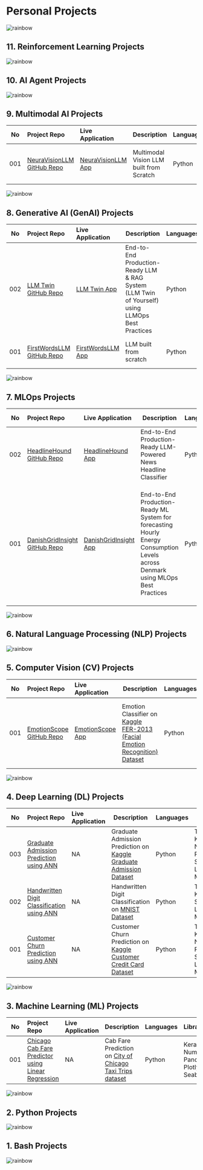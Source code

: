 # Personal Projects

![rainbow](https://github.com/ancilcleetus/My-Learning-Journey/assets/25684256/839c3524-2a1d-4779-85a0-83c562e1e5e5)

## 11. Reinforcement Learning Projects

![rainbow](https://github.com/ancilcleetus/My-Learning-Journey/assets/25684256/839c3524-2a1d-4779-85a0-83c562e1e5e5)

## 10. AI Agent Projects

![rainbow](https://github.com/ancilcleetus/My-Learning-Journey/assets/25684256/839c3524-2a1d-4779-85a0-83c562e1e5e5)

## 9. Multimodal AI Projects

| No | Project Repo | Live Application | Description | Languages | Libraries | MLOps Tools | Cloud Hosting | Development Tools | Done | Comments | 
| -- | :----------- | :--------------- | ----------- | --------- | --------- | ----------- | ------------------------- | ----------------- | ---- | :------- |
| 001 | [NeuraVisionLLM GitHub Repo](https://github.com/ancilcleetus/Multimodal_AI_Project_01_NeuraVisionLLM) | [NeuraVisionLLM App](https://huggingface.co/spaces/ancilcleetus/NeuraVisionLLM) | Multimodal Vision LLM built from Scratch | Python | PyTorch, Transformers, Tokenizers, Safetensors, NumPy | TBD | Hugging Face | Google Colab, Git, Visual Studio Code | ⬜ | Version 0.1 In Progress |

![rainbow](https://github.com/ancilcleetus/My-Learning-Journey/assets/25684256/839c3524-2a1d-4779-85a0-83c562e1e5e5)

## 8. Generative AI (GenAI) Projects

| No | Project Repo | Live Application | Description | Languages | Libraries | MLOps Tools | Cloud Hosting | Development Tools | Done | Comments | 
| -- | :----------- | :--------------- | ----------- | --------- | --------- | ----------- | ------------------------- | ----------------- | ---- | :------- |
| 002 | [LLM Twin GitHub Repo](https://github.com/ancilcleetus/GenAI_Project_02_LLMTwin) | [LLM Twin App](https://huggingface.co/spaces/ancilcleetus/GenAI_Project_02_LLMTwin) | End-to-End Production-Ready LLM & RAG System (LLM Twin of Yourself) using LLMOps Best Practices | Python | TBD | TBD | TBD | Google Colab, Git, Visual Studio Code | ⬜ | Version 0.1 In Progress |
| 001 | [FirstWordsLLM GitHub Repo](https://github.com/ancilcleetus/GenAI_Project_01_FirstWordsLLM) | [FirstWordsLLM App](https://huggingface.co/spaces/ancilcleetus/GenAI_Project_01_FirstWordsLLM) | LLM built from scratch | Python | TBD | TBD | TBD | Google Colab, Git, Visual Studio Code | ⬜ | Version 0.1 In Progress |

![rainbow](https://github.com/ancilcleetus/My-Learning-Journey/assets/25684256/839c3524-2a1d-4779-85a0-83c562e1e5e5)

## 7. MLOps Projects

| No | Project Repo | Live Application | Description | Languages | Libraries | MLOps Tools | Cloud Hosting | Development Tools | Done | Comments | 
| -- | :----------- | :--------------- | ----------- | --------- | --------- | ----------- | ------------------------- | ----------------- | ---- | :------- |
| 002 | [HeadlineHound GitHub Repo](https://github.com/ancilcleetus/MLOps_Project_02_HeadlineHound) | [HeadlineHound App](https://huggingface.co/spaces/ancilcleetus/MLOps_Project_02_HeadlineHound) | End-to-End Production-Ready LLM-Powered News Headline Classifier | Python | TBD | TBD | TBD | Google Colab, Git, Visual Studio Code | ⬜ | Version 0.1 In Progress |
| 001 | [DanishGridInsight GitHub Repo](https://github.com/ancilcleetus/MLOps_Project_01_DanishGridInsight) | [DanishGridInsight App](https://huggingface.co/spaces/ancilcleetus/MLOps_Project_01_DanishGridInsight) | End-to-End Production-Ready ML System for forecasting Hourly Energy Consumption Levels across Denmark using MLOps Best Practices | Python | TBD | Hopsworks Feature Store, Weights & Biases, Poetry, Apache Airflow, Great Expectations, GitHub Actions, Taipy, Gradio, FastAPI, Docker | GCP, Hugging Face | Google Colab, Git, Visual Studio Code | ⬜ | Version 0.1 In Progress |

![rainbow](https://github.com/ancilcleetus/My-Learning-Journey/assets/25684256/839c3524-2a1d-4779-85a0-83c562e1e5e5)

## 6. Natural Language Processing (NLP) Projects

![rainbow](https://github.com/ancilcleetus/My-Learning-Journey/assets/25684256/839c3524-2a1d-4779-85a0-83c562e1e5e5)

## 5. Computer Vision (CV) Projects

| No | Project Repo | Live Application | Description | Languages | Libraries | MLOps Tools | Cloud Hosting | Development Tools | Done | Comments | 
| -- | :----------- | :--------------- | ----------- | --------- | --------- | ----------- | ------------------------- | ----------------- | ---- | :------- |
| 001 | [EmotionScope GitHub Repo](https://github.com/ancilcleetus/My-Learning-Journey/blob/main/Computer-Vision/02-Computer-Vision-Projects/CV_Project_01_EmotionScope) | [EmotionScope App](https://huggingface.co/spaces/ancilcleetus/CV_Project_01_EmotionScope) | Emotion Classifier on [Kaggle FER-2013 (Facial Emotion Recognition) Dataset](https://www.kaggle.com/datasets/msambare/fer2013) | Python | TensorFlow, Keras, NumPy, Pandas, Scikit-Learn, OpenCV, Matplotlib, Gradio | NA | Hugging Face | Google Colab, Git, Visual Studio Code | ✅ | Version 0.1 Completed |

![rainbow](https://github.com/ancilcleetus/My-Learning-Journey/assets/25684256/839c3524-2a1d-4779-85a0-83c562e1e5e5)

## 4. Deep Learning (DL) Projects

| No | Project Repo | Live Application | Description | Languages | Libraries | MLOps Tools | Cloud Hosting | Development Tools | Done | Comments | 
| -- | :----------- | :--------------- | ----------- | --------- | --------- | ----------- | ------------------------- | ----------------- | ---- | :------- |
| 003 | [Graduate Admission Prediction using ANN](https://nbviewer.org/github/ancilcleetus/My-Learning-Journey/blob/main/Deep-Learning/02-Deep-Learning-Projects/DL_Project_03_Graduate_Admission_Prediction_using_ANN.ipynb) | NA | Graduate Admission Prediction on [Kaggle Graduate Admission Dataset](https://www.kaggle.com/datasets/mohansacharya/graduate-admissions) | Python | TensorFlow, Keras, NumPy, Pandas, Scikit-Learn, Matplotlib | NA | NA | Google Colab, Git | ✅ | Version 0.1 Completed |
| 002 | [Handwritten Digit Classification using ANN](https://nbviewer.org/github/ancilcleetus/My-Learning-Journey/blob/main/Deep-Learning/02-Deep-Learning-Projects/DL_Project_02_Handwritten_Digit_Classification_using_ANN.ipynb) | NA | Handwritten Digit Classification on [MNIST Dataset](https://yann.lecun.com/exdb/mnist/) | Python | TensorFlow, Keras, Scikit-Learn, Matplotlib | NA | NA | Google Colab, Git | ✅ | Version 0.1 Completed |
| 001 | [Customer Churn Prediction using ANN](https://nbviewer.org/github/ancilcleetus/My-Learning-Journey/blob/main/Deep-Learning/02-Deep-Learning-Projects/DL_Project_01_Customer_Churn_Prediction_using_ANN.ipynb) | NA | Customer Churn Prediction on [Kaggle Customer Credit Card Dataset](https://www.kaggle.com/datasets/rjmanoj/credit-card-customer-churn-prediction) | Python | TensorFlow, Keras, NumPy, Pandas, Scikit-Learn, Matplotlib | NA | NA | Google Colab, Git | ✅ | Version 0.1 Completed |

![rainbow](https://github.com/ancilcleetus/My-Learning-Journey/assets/25684256/839c3524-2a1d-4779-85a0-83c562e1e5e5)

## 3. Machine Learning (ML) Projects

| No | Project Repo | Live Application | Description | Languages | Libraries | MLOps Tools | Cloud Hosting | Development Tools | Done | Comments | 
| -- | :----------- | :--------------- | ----------- | --------- | --------- | ----------- | ------------------------- | ----------------- | ---- | :------- |
| 001 | [Chicago Cab Fare Predictor using Linear Regression](https://nbviewer.org/github/ancilcleetus/My-Learning-Journey/blob/main/Machine-Learning/02-Machine-Learning-Projects/ML_Project_01_Chicago_Cab_Fare_Predictor/ML_Project_01_Chicago_Cab_Fare_Predictor.ipynb) | NA | Cab Fare Prediction on [City of Chicago Taxi Trips dataset](https://data.cityofchicago.org/Transportation/Taxi-Trips/wrvz-psew) | Python | Keras, NumPy, Pandas, Plotly, Seaborn | NA | NA | Google Colab, Git | ✅ | Version 0.1 Completed |

![rainbow](https://github.com/ancilcleetus/My-Learning-Journey/assets/25684256/839c3524-2a1d-4779-85a0-83c562e1e5e5)

## 2. Python Projects

![rainbow](https://github.com/ancilcleetus/My-Learning-Journey/assets/25684256/839c3524-2a1d-4779-85a0-83c562e1e5e5)

## 1. Bash Projects

![rainbow](https://github.com/ancilcleetus/My-Learning-Journey/assets/25684256/839c3524-2a1d-4779-85a0-83c562e1e5e5)
